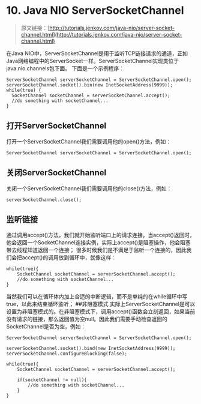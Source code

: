 # 10. Java NIO ServerSocketChannel

> 原文链接：[http://tutorials.jenkov.com/java-nio/server-socket-channel.html](http://tutorials.jenkov.com/java-nio/server-socket-channel.html)

<!-- toc -->

在Java NIO中，ServerSocketChannel是用于监听TCP链接请求的通道，正如Java网络编程中的ServerSocket一样。ServerSocketChannel实现类位于java.nio.channels包下面。
下面是一个示例程序：
```
ServerSocketChannel serverSocketChannel = ServerSocketChannel.open();
serverSocketChannel.socket().bin(new InetSocketAddress(9999));
while(true) {
  SocketChannel socketChannel = serverSocketChannel.accept();
  //do something with socketChannel...
}
```

## 打开ServerSocketChannel
打开一个ServerSocketChannel我们需要调用他的open()方法，例如：
```
ServerSocketChannel serverSocketChannel = ServerSocketChannel.open();
```
## 关闭ServerSocketChannel
关闭一个ServerSocketChannel我们需要调用他的close()方法，例如：
```
serverSocketChannel.close();
```
## 监听链接
通过调用accept()方法，我们就开始监听端口上的请求连接。当accept()返回时，他会返回一个SocketChannel连接实例，实际上accept()是阻塞操作，他会阻塞带去线程知道返回一个连接；
很多时候我们是不满足于监听一个连接的，因此我们会把accept()的调用放到循环中，就像这样：
```
while(true){
    SocketChannel socketChannel = serverSocketChannel.accept();
    //do something with socketChannel...
}
```
当然我们可以在循环体内加上合适的中断逻辑，而不是单纯的在while循环中写true，以此来结束循环监听；
##非阻塞模式
实际上ServerSocketChannel是可以设置为非阻塞模式的。在非阻塞模式下，调用accept()函数会立刻返回，如果当前没有请求的链接，那么返回值为空null。因此我们需要手动检查返回的SocketChannel是否为空，例如：
```
ServerSocketChannel serverSocketChannel = ServerSocketChannel.open();

serverSocketChannel.socket().bind(new InetSocketAddress(9999));
serverSocketChannel.configureBlocking(false);

while(true){
    SocketChannel socketChannel = serverSocketChannel.accept();

    if(socketChannel != null){
        //do something with socketChannel...
    }
}
```


